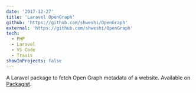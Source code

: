 ```yaml
---
date: '2017-12-27'
title: 'Laravel OpenGraph'
github: 'https://github.com/shweshi/OpenGraph'
external: 'https://github.com/shweshi/OpenGraph'
tech:
  - PHP
  - Laravel
  - VS Code
  - Travis
showInProjects: false
---
```


A Laravel package to fetch Open Graph metadata of a website. Available on [Packagist](https://packagist.org/packages/shweshi/OpenGraph).
